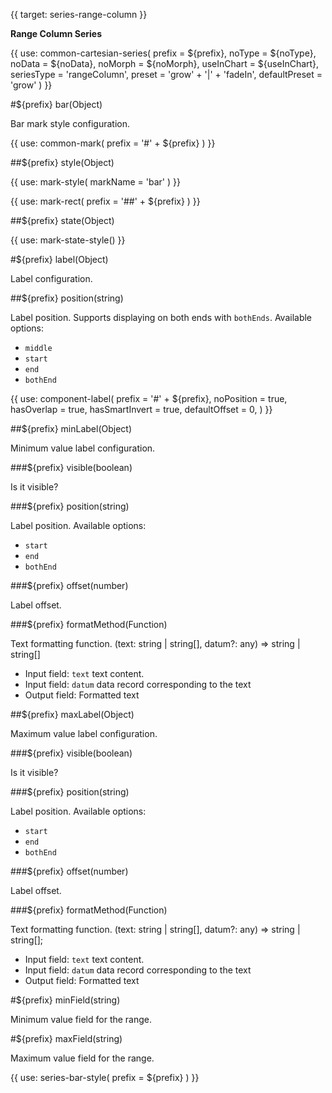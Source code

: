 {{ target: series-range-column }}

<!-- IRangeColumnSeriesSpec -->

**Range Column Series**

{{ use: common-cartesian-series(
  prefix = ${prefix},
  noType = ${noType},
  noData = ${noData},
  noMorph = ${noMorph},
  useInChart = ${useInChart},
  seriesType = 'rangeColumn',
  preset = 'grow' + '|' + 'fadeIn',
  defaultPreset = 'grow'
) }}

#${prefix} bar(Object)

Bar mark style configuration.

{{ use: common-mark(
  prefix = '#' + ${prefix}
) }}

##${prefix} style(Object)

{{ use: mark-style(
  markName = 'bar'
) }}

{{ use: mark-rect(
  prefix = '##' + ${prefix}
) }}

##${prefix} state(Object)

{{ use: mark-state-style() }}

#${prefix} label(Object)

Label configuration.

##${prefix} position(string)

Label position. Supports displaying on both ends with `bothEnds`. Available options:

- `middle`
- `start`
- `end`
- `bothEnd`

{{ use: component-label(
  prefix = '#' + ${prefix},
  noPosition = true,
  hasOverlap = true,
  hasSmartInvert = true,
  defaultOffset = 0,
) }}

##${prefix} minLabel(Object)

Minimum value label configuration.

###${prefix} visible(boolean)

Is it visible?

###${prefix} position(string)

Label position. Available options:

- `start`
- `end`
- `bothEnd`

###${prefix} offset(number)

Label offset.

###${prefix} formatMethod(Function)

Text formatting function.
(text: string | string[], datum?: any) => string | string[]

- Input field: `text` text content.
- Input field: `datum` data record corresponding to the text
- Output field: Formatted text

##${prefix} maxLabel(Object)

Maximum value label configuration.

###${prefix} visible(boolean)

Is it visible?

###${prefix} position(string)

Label position. Available options:

- `start`
- `end`
- `bothEnd`

###${prefix} offset(number)

Label offset.

###${prefix} formatMethod(Function)

Text formatting function.
(text: string | string[], datum?: any) => string | string[];

- Input field: `text` text content.
- Input field: `datum` data record corresponding to the text
- Output field: Formatted text

#${prefix} minField(string)

Minimum value field for the range.

#${prefix} maxField(string)

Maximum value field for the range.

{{ use: series-bar-style(
  prefix = ${prefix}
) }}
